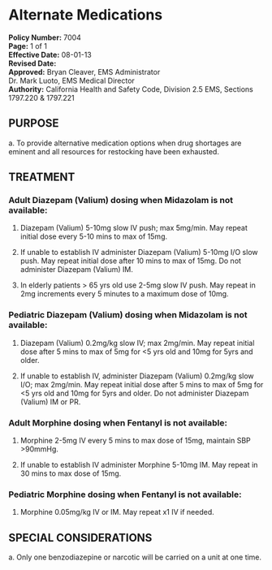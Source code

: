 # Alternate Medications

**Policy Number:** 7004  
**Page:** 1 of 1  
**Effective Date:** 08-01-13  
**Revised Date:**  
**Approved:** Bryan Cleaver, EMS Administrator  
Dr. Mark Luoto, EMS Medical Director  
**Authority:** California Health and Safety Code, Division 2.5 EMS, Sections 1797.220 & 1797.221

## PURPOSE

a. To provide alternative medication options when drug shortages are eminent and all resources for restocking have been exhausted.

## TREATMENT

### Adult Diazepam (Valium) dosing when Midazolam is not available:

1. Diazepam (Valium) 5-10mg slow IV push; max 5mg/min. May repeat initial dose every 5-10 mins to max of 15mg.

2. If unable to establish IV administer Diazepam (Valium) 5-10mg I/O slow push. May repeat initial dose after 10 mins to max of 15mg. Do not administer Diazepam (Valium) IM.

3. In elderly patients > 65 yrs old use 2-5mg slow IV push. May repeat in 2mg increments every 5 minutes to a maximum dose of 10mg.

### Pediatric Diazepam (Valium) dosing when Midazolam is not available:

1. Diazepam (Valium) 0.2mg/kg slow IV; max 2mg/min. May repeat initial dose after 5 mins to max of 5mg for <5 yrs old and 10mg for 5yrs and older.

2. If unable to establish IV, administer Diazepam (Valium) 0.2mg/kg slow I/O; max 2mg/min. May repeat initial dose after 5 mins to max of 5mg for <5 yrs old and 10mg for 5yrs and older. Do not administer Diazepam (Valium) IM or PR.

### Adult Morphine dosing when Fentanyl is not available:

1. Morphine 2-5mg IV every 5 mins to max dose of 15mg, maintain SBP >90mmHg.

2. If unable to establish IV administer Morphine 5-10mg IM. May repeat in 30 mins to max dose of 15mg.

### Pediatric Morphine dosing when Fentanyl is not available:

1. Morphine 0.05mg/kg IV or IM. May repeat x1 IV if needed.

## SPECIAL CONSIDERATIONS

a. Only one benzodiazepine or narcotic will be carried on a unit at one time.
